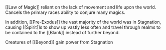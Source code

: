 [[Law of Magic]] reliant on the lack of movement and life upon the world. Cancels the primary races ability to conjure many magics.

In addition, [[Pre-Exodus]] the vast majority of the world was in Stagnation, causing [[Spirit]]s to show up vastly less often and travel through realms to be contained to the [[Blank]] instead of further beyond. 

Creatures of [[Beyond]] gain power from Stagnation